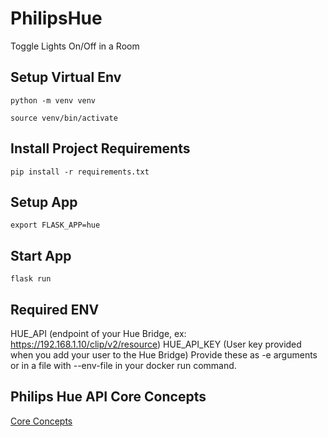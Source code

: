 # PhilipsHue

Toggle Lights On/Off in a Room

## Setup Virtual Env

`python -m venv venv`

`source venv/bin/activate`

## Install Project Requirements

`pip install -r requirements.txt`

## Setup App

`export FLASK_APP=hue`

## Start App

`flask run`

## Required ENV

HUE_API (endpoint of your Hue Bridge, ex: https://192.168.1.10/clip/v2/resource)
HUE_API_KEY (User key provided when you add your user to the Hue Bridge)
Provide these as -e arguments or in a file with --env-file in your docker run command.

## Philips Hue API Core Concepts

[Core Concepts](https://developers.meethue.com/develop/get-started-2/core-concepts/)
